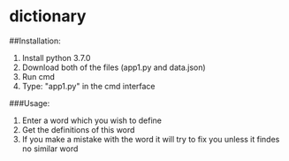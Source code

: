 # dictionary
##Installation:
1. Install python 3.7.0 
2. Download both of the files (app1.py and data.json)
3. Run cmd
4. Type: "app1.py" in the cmd interface

###Usage:
1. Enter a word which you wish to define
2. Get the definitions of this word
3. If you make a mistake with the word it will try to fix you unless it findes no similar word 
